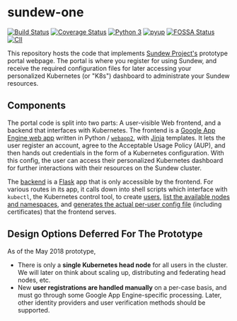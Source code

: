 # sundew-one

[![Build Status](https://travis-ci.org/aaaaalbert/sundew-one.svg?branch=master)](https://travis-ci.org/aaaaalbert/sundew-one)
[![Coverage Status](https://coveralls.io/repos/aaaaalbert/sundew-one/badge.png)](https://coveralls.io/r/aaaaalbert/sundew-one)
[![Python 3](https://pyup.io/repos/github/aaaaalbert/sundew-one/python-3-shield.svg)](https://pyup.io/repos/github/aaaaalbert/sundew-one/)
[![pyup](https://pyup.io/repos/github/aaaaalbert/sundew-one/shield.svg)](https://pyup.io/repos/github/aaaaalbert/sundew-one/)
[![FOSSA Status](https://app.fossa.io/api/projects/git%2Bgithub.com%2Faaaaalbert%2Fsundew-one.svg?type=shield)](https://app.fossa.io/projects/git%2Bgithub.com%2Faaaaalbert%2Fsundew-one?ref=badge_shield)
[![CII](https://bestpractices.coreinfrastructure.org/projects/----TODO----/badge)](https://bestpractices.coreinfrastructure.org/projects/----TODO----)


This repository hosts the code that implements
[Sundew Project's](https://sundew-project.github.io/) prototype portal
webpage. The portal is where you register for using Sundew, and receive
the required configuration files for later accessing your personalized
Kubernetes (or "K8s") dashboard to administrate your Sundew resources.



## Components

The portal code is split into two parts: A user-visible Web frontend, and
a backend that interfaces with Kubernetes. The frontend is a
[Google App Engine web app](https://github.com/aaaaalbert/sundew-one/blob/master/test-portal/test1.py)
written in Python / [`webapp2`](https://pypi.org/project/webapp2/),
with [Jinja](http://jinja.pocoo.org/) templates. 
It lets the user register an account, agree to the Acceptable Usage Policy (AUP),
and then hands out credentials in the form of a Kubernetes configuration.
With this config, the user can access their personalized Kubernetes
dashboard for further interactions with their resources on the Sundew cluster.

The [backend](https://github.com/aaaaalbert/sundew-one/blob/master/daemons/user-daemon.py)
is a [Flask](http://flask.pocoo.org/) app that is only accessible by the
frontend. For various routes in its app, it calls down into shell scripts
which interface with `kubectl`, the Kubernetes control tool, to create
[users](https://github.com/aaaaalbert/sundew-one/blob/master/user_files/scripts/make-user.sh),
[list the available nodes and namespaces](https://github.com/aaaaalbert/sundew-one/tree/master/daemons),
and [generates the actual per-user config file](https://github.com/aaaaalbert/sundew-one/blob/master/user_files/scripts/make-config.sh)
(including certificates) that the frontend serves.



## Design Options Deferred For The Prototype

As of the May 2018 prototype,

* There is only a **single Kubernetes head node** for all users in the cluster.
  We will later on think about scaling up, distributing and federating head nodes, etc.
* New **user registrations are handled manually** on a per-case basis, and must go
  through some Google App Engine-specific processing. Later, other identity
  providers and user verification methods should be supported.
